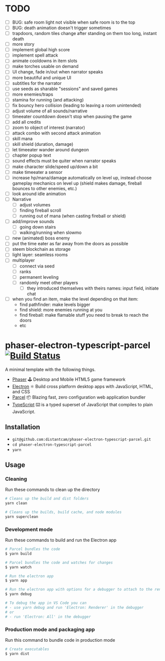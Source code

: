 # TODO

- [ ] BUG: safe room light not visible when safe room is to the top
- [ ] BUG: death animation doesn't trigger sometimes
- [ ] trapdoors, random tiles change after standing on them too long, instant death
- [ ] more story
- [ ] implement global high score
- [ ] implement spell attack
- [ ] animate cooldowns in item slots
- [ ] make torches usable on demand
- [ ] UI change, fade in/out when narrator speaks
- [ ] more beautiful and unique UI
- [ ] subtitles for the narrator
- [ ] use seeds as sharable "sessions" and saved games
- [ ] more enemies/traps
- [ ] stamina for running (and attacking)
- [ ] fix bouncy hero collision (leading to leaving a room unintended)
- [ ] adjust volume of all sounds/narrative
- [ ] timeeater countdown doesn't stop when pausing the game
- [ ] add all credits
- [ ] zoom to object of interest (narrator)
- [ ] attack combo with second attack animation
- [ ] skill mana
- [ ] skill shield (duration, damage)
- [ ] let timeeater wander around dungeon
- [ ] chapter popup text
- [ ] sound effects must be quiter when narrator speaks
- [ ] make character slide/speed up/down a bit
- [ ] make timeeater a sensor
- [ ] increase hp/mana/damage automatically on level up, instead choose gameplay mechanics on level up (shield makes damage, fireball bounces to other enemies, etc.)
- [ ] look around idle animation
- [ ] Narrative
  - [ ] adjust volumes
  - [ ] finding fireball scroll
  - [ ] running out of mana (when casting fireball or shield)
- [ ] add/improve sounds
  - [ ] going down stairs
  - [ ] walking/running when slowmo
- [ ] new (animated) boss enemy
- [ ] put the time eater as far away from the doors as possible
- [ ] steem blockchain as storage
- [ ] light layer: seamless rooms
- [ ] multiplayer
  - [ ] connect via seed
  - [ ] ranks
  - [ ] permanent leveling
  - [ ] randomly meet other players
    - [ ] they introduced themselves with theirs names: input field, initiate chat
- [ ] when you find an item, make the level depending on that item:
  - find pathfinder: make levels bigger
  - find shield: more enemies running at you
  - find fireball: make flamable stuff you need to break to reach the doors
  - etc

# phaser-electron-typescript-parcel [![Build Status](https://travis-ci.org/distantcam/phaser-electron-typescript-parcel.svg?branch=master)](https://travis-ci.org/distantcam/phaser-electron-typescript-parcel)

A minimal template with the following things.

- [Phaser](https://phaser.io/) 🕹️ Desktop and Mobile HTML5 game framework
- [Electron](https://electronjs.org/) ⚛️ Build cross platform desktop apps with JavaScript, HTML, and CSS
- [Parcel](https://github.com/parcel-bundler/parcel) 📦 Blazing fast, zero configuration web application bundler
- [TypeScript](https://www.typescriptlang.org/) ⌨️ is a typed superset of JavaScript that compiles to plain JavaScript.

## Installation

* `git@github.com:distantcam/phaser-electron-typescript-parcel.git`
* `cd phaser-electron-typescript-parcel`
* `yarn`

## Usage

### Cleaning
Run these commands to clean up the directory
``` bash
# Cleans up the build and dist folders
yarn clean

# Cleans up the builds, build cache, and node modules
yarn superclean
```

### Development mode
Run these commands to build and run the Electron app
``` bash
# Parcel bundles the code
$ yarn build

# Parcel bundles the code and watches for changes
$ yarn watch

# Run the electron app
$ yarn app

# Run the electron app with options for a debugger to attach to the render process
$ yarn debug

# To debug the app in VS Code you can
# - use yarn debug and run 'Electron: Renderer' in the debugger
# or
# - run 'Electron: All' in the debugger
```

### Production mode and packaging app
Run this command to bundle code in production mode
``` bash
# Create executables
$ yarn dist
```
